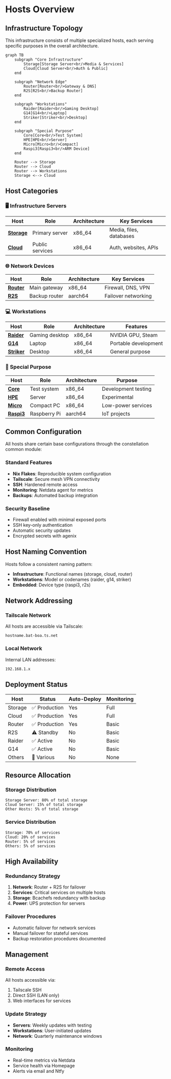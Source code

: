 # Hosts Overview

## Infrastructure Topology

This infrastructure consists of multiple specialized hosts, each serving specific purposes in the overall architecture.

```mermaid
graph TB
    subgraph "Core Infrastructure"
        Storage[Storage Server<br/>Media & Services]
        Cloud[Cloud Server<br/>Auth & Public]
    end
    
    subgraph "Network Edge"
        Router[Router<br/>Gateway & DNS]
        R2S[R2S<br/>Backup Router]
    end
    
    subgraph "Workstations"
        Raider[Raider<br/>Gaming Desktop]
        G14[G14<br/>Laptop]
        Striker[Striker<br/>Desktop]
    end
    
    subgraph "Special Purpose"
        Core[Core<br/>Test System]
        HPE[HPE<br/>Server]
        Micro[Micro<br/>Compact]
        Raspi3[Raspi3<br/>ARM Device]
    end
    
    Router --> Storage
    Router --> Cloud
    Router --> Workstations
    Storage <--> Cloud
```

## Host Categories

### 🖥️ Infrastructure Servers

| Host | Role | Architecture | Key Services |
|------|------|--------------|--------------|
| **[Storage](storage.md)** | Primary server | x86_64 | Media, files, databases |
| **[Cloud](cloud.md)** | Public services | x86_64 | Auth, websites, APIs |

### 🌐 Network Devices

| Host | Role | Architecture | Key Services |
|------|------|--------------|--------------|
| **[Router](router.md)** | Main gateway | x86_64 | Firewall, DNS, VPN |
| **[R2S](r2s.md)** | Backup router | aarch64 | Failover networking |

### 💻 Workstations

| Host | Role | Architecture | Features |
|------|------|--------------|----------|
| **[Raider](desktop.md#raider)** | Gaming desktop | x86_64 | NVIDIA GPU, Steam |
| **[G14](desktop.md#g14)** | Laptop | x86_64 | Portable development |
| **[Striker](desktop.md#striker)** | Desktop | x86_64 | General purpose |

### 🔧 Special Purpose

| Host | Role | Architecture | Purpose |
|------|------|--------------|---------|
| **[Core](embedded.md#core)** | Test system | x86_64 | Development testing |
| **[HPE](embedded.md#hpe)** | Server | x86_64 | Experimental |
| **[Micro](embedded.md#micro)** | Compact PC | x86_64 | Low-power services |
| **[Raspi3](embedded.md#raspi3)** | Raspberry Pi | aarch64 | IoT projects |

## Common Configuration

All hosts share certain base configurations through the constellation common module:

### Standard Features
- **Nix Flakes**: Reproducible system configuration
- **Tailscale**: Secure mesh VPN connectivity
- **SSH**: Hardened remote access
- **Monitoring**: Netdata agent for metrics
- **Backups**: Automated backup integration

### Security Baseline
- Firewall enabled with minimal exposed ports
- SSH key-only authentication
- Automatic security updates
- Encrypted secrets with agenix

## Host Naming Convention

Hosts follow a consistent naming pattern:
- **Infrastructure**: Functional names (storage, cloud, router)
- **Workstations**: Model or codenames (raider, g14, striker)
- **Embedded**: Device type (raspi3, r2s)

## Network Addressing

### Tailscale Network
All hosts are accessible via Tailscale:
```
hostname.bat-boa.ts.net
```

### Local Network
Internal LAN addresses:
```
192.168.1.x
```

## Deployment Status

| Host | Status | Auto-Deploy | Monitoring |
|------|--------|-------------|------------|
| Storage | ✅ Production | Yes | Full |
| Cloud | ✅ Production | Yes | Full |
| Router | ✅ Production | Yes | Basic |
| R2S | ⚠️ Standby | No | Basic |
| Raider | ✅ Active | No | Basic |
| G14 | ✅ Active | No | Basic |
| Others | 🔄 Various | No | None |

## Resource Allocation

### Storage Distribution
```
Storage Server: 80% of total storage
Cloud Server: 15% of total storage
Other Hosts: 5% of total storage
```

### Service Distribution
```
Storage: 70% of services
Cloud: 20% of services
Router: 5% of services
Others: 5% of services
```

## High Availability

### Redundancy Strategy
1. **Network**: Router + R2S for failover
2. **Services**: Critical services on multiple hosts
3. **Storage**: Bcachefs redundancy with backup
4. **Power**: UPS protection for servers

### Failover Procedures
- Automatic failover for network services
- Manual failover for stateful services
- Backup restoration procedures documented

## Management

### Remote Access
All hosts accessible via:
1. Tailscale SSH
2. Direct SSH (LAN only)
3. Web interfaces for services

### Update Strategy
- **Servers**: Weekly updates with testing
- **Workstations**: User-initiated updates
- **Network**: Quarterly maintenance windows

### Monitoring
- Real-time metrics via Netdata
- Service health via Homepage
- Alerts via email and Ntfy